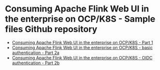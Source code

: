 # Consuming Apache Flink Web UI in the enterprise on OCP/K8S - Sample files Github repository
- [Consuming Apache Flink Web UI in the enterprise on OCP/K8S - Part 1](https://community.ibm.com/community/user/integration/blogs/mehdi-deboub/2024/12/16/securing-flink-ui-1)
- [Consuming Apache Flink Web UI in the enterprise on OCP/K8S - basic authentication - Part 2a](https://community.ibm.com/community/user/integration/blogs/mehdi-deboub/2024/12/23/securing-flink-ui-2a)
- [Consuming Apache Flink Web UI in the enterprise on OCP/K8S - OIDC authentication - Part 2b](https://community.ibm.com/community/user/integration/blogs/mehdi-deboub/2025/01/24/securing-flink-ui-2b)
